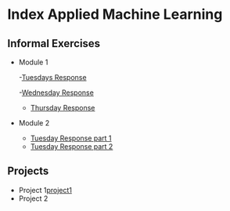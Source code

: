 # Index Applied Machine Learning

## Informal Exercises
- Module 1
  
  -[Tuesdays Response](tues1.md)
  
  -[Wednesday Response](wed1.md)
  - [Thursday Response](thur1.md)

  
- Module 2
  - [Tuesday Response part 1](week2\tue2.md)
  - [Tuesday Response part 2](week2\tue2_part2.md)



## Projects

- Project 1[project1](projects/project1/project1_revised.md)
- Project 2